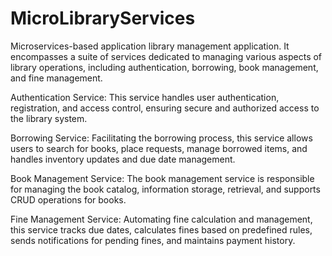 # MicroLibraryServices


Microservices-based application library management application.
It encompasses a suite of services dedicated to managing various aspects of library operations, including 
authentication, borrowing, book management, and fine management.

Authentication Service: This service handles user authentication, registration, and access control, ensuring secure and authorized access to the library system.

Borrowing Service: Facilitating the borrowing process, this service allows users to search for books, place requests, manage borrowed items, and handles inventory updates and due date management.

Book Management Service: The book management service is responsible for managing the book catalog, information storage, retrieval, and supports CRUD operations for books.

Fine Management Service: Automating fine calculation and management, this service tracks due dates, calculates fines based on predefined rules, sends notifications for pending fines, and maintains payment history.
